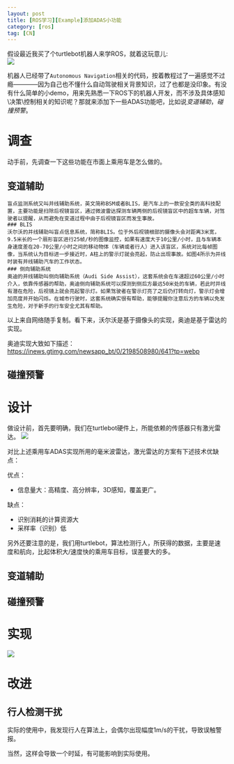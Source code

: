 ```yaml
---
layout: post
title: [ROS学习][Example]添加ADAS小功能
category: [ros]
tag: [CN]
---
```



假设最近我买了个turtlebot机器人来学ROS，就着这玩意儿:  
![](https://timgsa.baidu.com/timg?image&quality=80&size=b9999_10000&sec=1526848184494&di=45f9764275ee09d1a78348998b0daa37&imgtype=0&src=http%3A%2F%2Fimg.mp.sohu.com%2Fq_mini%2Cc_zoom%2Cw_640%2Fupload%2F20170806%2F0b954a4e73434c9c99bc5c4f3961e0ab_th.jpg)

机器人已经带了`Autonomous Navigation`相关的代码，按着教程过了一遍感觉不过瘾————因为自己也不懂什么自动驾驶相关背景知识，过了也都是没印象。有没有什么简单的小demo，用来先熟悉一下ROS下的机器人开发，而不涉及具体感知\决策\控制相关的知识呢？那就来添加下一些ADAS功能吧，比如说*变道辅助*，*碰撞预警*。

# 调查

动手前，先调查一下这些功能在市面上乘用车是怎么做的。

## 变道辅助

    盲点监测系统又叫并线辅助系统，英文简称BSM或者BLIS，是汽车上的一款安全类的高科技配置，主要功能是扫除后视镜盲区，通过微波雷达探测车辆两侧的后视镜盲区中的超车车辆，对驾驶者以提醒，从而避免在变道过程中由于后视镜盲区而发生事故。
    ### BLIS
    沃尔沃的并线辅助叫盲点信息系统，简称BLIS。位于外后视镜根部的摄像头会对距离3米宽，9.5米长的一个扇形盲区进行25帧/秒的图像监控，如果有速度大于10公里/小时，且与车辆本身速度差在20-70公里/小时之间的移动物体（车辆或者行人）进入该盲区，系统对比每帧图像，当系统认为目标进一步接近时，A柱上的警示灯就会亮起，防止出现事故。如图4所示为并线时装有并线辅助汽车的工作状态。
    ### 侧向辅助系统
    奥迪的并线辅助叫侧向辅助系统（Audi Side Assist），这套系统会在车速超过60公里/小时介入，依靠传感器的帮助，奥迪侧向辅助系统可以探测到侧后方最远50米处的车辆，若此时并线有潜在危险，后视镜上就会亮起警示灯。如果驾驶者在警示灯亮了之后仍打转向灯，警示灯会增加亮度并开始闪烁。在城市行驶时，这套系统确实很有帮助，能够提醒你注意后方的车辆以免发生危险，对于新手的行车安全尤其有帮助。

以上来自网络随手复制。看下来，沃尔沃是基于摄像头的实现，奥迪是基于雷达的实现。

奥迪实现大致如下描述：
https://inews.gtimg.com/newsapp_bt/0/2198508980/641?tp=webp


## 碰撞预警

# 设计

做设计前，首先要明确，我们在turtlebot硬件上，所能依赖的传感器只有激光雷达。
![](https://timgsa.baidu.com/timg?image&quality=80&size=b9999_10000&sec=1526848255304&di=6ad0a699e8b7b2bd99423c03854620cf&imgtype=0&src=http%3A%2F%2Fc.51hei.com%2Fd%2Fforum%2F201709%2F05%2F111630ux6xa2n6q3jh60q4.jpg)
 
对比上述乘用车ADAS实现所用的毫米波雷达，激光雷达的方案有下述技术优缺点：

优点：  
* 信息量大：高精度、高分辨率，3D感知，覆盖更广。

缺点：  
* 识别消耗的计算资源大
* 采样率（识别）低

另外还要注意的是，我们用turtlebot，算法检测行人，所获得的数据，主要是速度和航向，比起体积大/速度快的乘用车目标，误差要大的多。

## 变道辅助

## 碰撞预警

# 实现

![](https://github.com/wzyy2/wzyy2.github.io/raw/master/images/ros-e1-p1.jpg)

# 改进

## 行人检测干扰

实际的使用中，我发现行人在算法上，会偶尔出现幅度1m/s的干扰，导致误触警报。

当然，这样会导致一个时延，有可能影响到实际使用。

